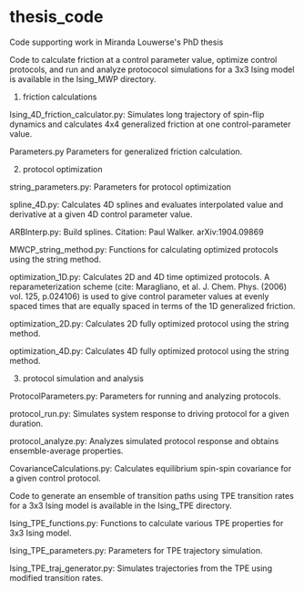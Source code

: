 # thesis_code
 Code supporting work in Miranda Louwerse's PhD thesis

Code to calculate friction at a control parameter value, optimize control protocols, and run and analyze protococol simulations for a 3x3 Ising model is available in the Ising_MWP directory.

1. friction calculations

Ising_4D_friction_calculator.py:
Simulates long trajectory of spin-flip dynamics and calculates 4x4 generalized friction at one control-parameter value.

Parameters.py
Parameters for generalized friction calculation.

2. protocol optimization

string_parameters.py:
Parameters for protocol optimization

spline_4D.py:
Calculates 4D splines and evaluates interpolated value and derivative at a given 4D control parameter value.

ARBInterp.py:
Build splines. Citation: Paul Walker. arXiv:1904.09869

MWCP_string_method.py:
Functions for calculating optimized protocols using the string method.

optimization_1D.py:
Calculates 2D and 4D time optimized protocols. A reparameterization scheme (cite: Maragliano, et al. J. Chem. Phys. (2006) vol. 125, p.024106) is used to give control parameter values at evenly spaced times that are equally spaced in terms of the 1D generalized friction. 

optimization_2D.py:
Calculates 2D fully optimized protocol using the string method.

optimization_4D.py:
Calculates 4D fully optimized protocol using the string method.

3. protocol simulation and analysis

ProtocolParameters.py:
Parameters for running and analyzing protocols.

protocol_run.py:
Simulates system response to driving protocol for a given duration.

protocol_analyze.py:
Analyzes simulated protocol response and obtains ensemble-average properties.

CovarianceCalculations.py:
Calculates equilibrium spin-spin covariance for a given control protocol.


Code to generate an ensemble of transition paths using TPE transition rates for a 3x3 Ising model is available in the Ising_TPE directory.

Ising_TPE_functions.py:
Functions to calculate various TPE properties for 3x3 Ising model.

Ising_TPE_parameters.py:
Parameters for TPE trajectory simulation.

Ising_TPE_traj_generator.py:
Simulates trajectories from the TPE using modified transition rates.
